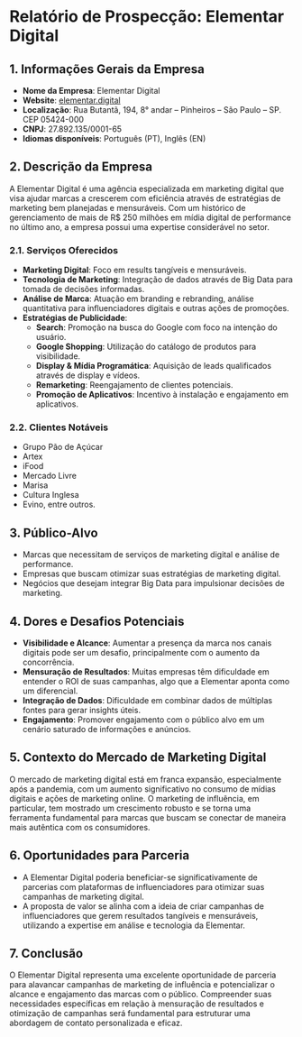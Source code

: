 # Relatório de Prospecção: Elementar Digital

## 1. Informações Gerais da Empresa
- **Nome da Empresa**: Elementar Digital
- **Website**: [elementar.digital](http://www.elementar.digital)
- **Localização**: Rua Butantã, 194, 8° andar – Pinheiros – São Paulo – SP. CEP 05424-000
- **CNPJ**: 27.892.135/0001-65
- **Idiomas disponíveis**: Português (PT), Inglês (EN)

## 2. Descrição da Empresa
A Elementar Digital é uma agência especializada em marketing digital que visa ajudar marcas a crescerem com eficiência através de estratégias de marketing bem planejadas e mensuráveis. Com um histórico de gerenciamento de mais de R$ 250 milhões em mídia digital de performance no último ano, a empresa possui uma expertise considerável no setor.

### 2.1. Serviços Oferecidos
- **Marketing Digital**: Foco em results tangíveis e mensuráveis.
- **Tecnologia de Marketing**: Integração de dados através de Big Data para tomada de decisões informadas.
- **Análise de Marca**: Atuação em branding e rebranding, análise quantitativa para influenciadores digitais e outras ações de promoções.
- **Estratégias de Publicidade**:
  - **Search**: Promoção na busca do Google com foco na intenção do usuário.
  - **Google Shopping**: Utilização do catálogo de produtos para visibilidade.
  - **Display & Mídia Programática**: Aquisição de leads qualificados através de display e vídeos.
  - **Remarketing**: Reengajamento de clientes potenciais.
  - **Promoção de Aplicativos**: Incentivo à instalação e engajamento em aplicativos.

### 2.2. Clientes Notáveis
- Grupo Pão de Açúcar
- Artex
- iFood
- Mercado Livre
- Marisa
- Cultura Inglesa
- Evino, entre outros.

## 3. Público-Alvo
- Marcas que necessitam de serviços de marketing digital e análise de performance.
- Empresas que buscam otimizar suas estratégias de marketing digital.
- Negócios que desejam integrar Big Data para impulsionar decisões de marketing.

## 4. Dores e Desafios Potenciais
- **Visibilidade e Alcance**: Aumentar a presença da marca nos canais digitais pode ser um desafio, principalmente com o aumento da concorrência.
- **Mensuração de Resultados**: Muitas empresas têm dificuldade em entender o ROI de suas campanhas, algo que a Elementar aponta como um diferencial.
- **Integração de Dados**: Dificuldade em combinar dados de múltiplas fontes para gerar insights úteis.
- **Engajamento**: Promover engajamento com o público alvo em um cenário saturado de informações e anúncios.

## 5. Contexto do Mercado de Marketing Digital
O mercado de marketing digital está em franca expansão, especialmente após a pandemia, com um aumento significativo no consumo de mídias digitais e ações de marketing online. O marketing de influência, em particular, tem mostrado um crescimento robusto e se torna uma ferramenta fundamental para marcas que buscam se conectar de maneira mais autêntica com os consumidores.

## 6. Oportunidades para Parceria
- A Elementar Digital poderia beneficiar-se significativamente de parcerias com plataformas de influenciadores para otimizar suas campanhas de marketing digital.
- A proposta de valor se alinha com a ideia de criar campanhas de influenciadores que gerem resultados tangíveis e mensuráveis, utilizando a expertise em análise e tecnologia da Elementar.

## 7. Conclusão
O Elementar Digital representa uma excelente oportunidade de parceria para alavancar campanhas de marketing de influência e potencializar o alcance e engajamento das marcas com o público. Compreender suas necessidades específicas em relação à mensuração de resultados e otimização de campanhas será fundamental para estruturar uma abordagem de contato personalizada e eficaz.
